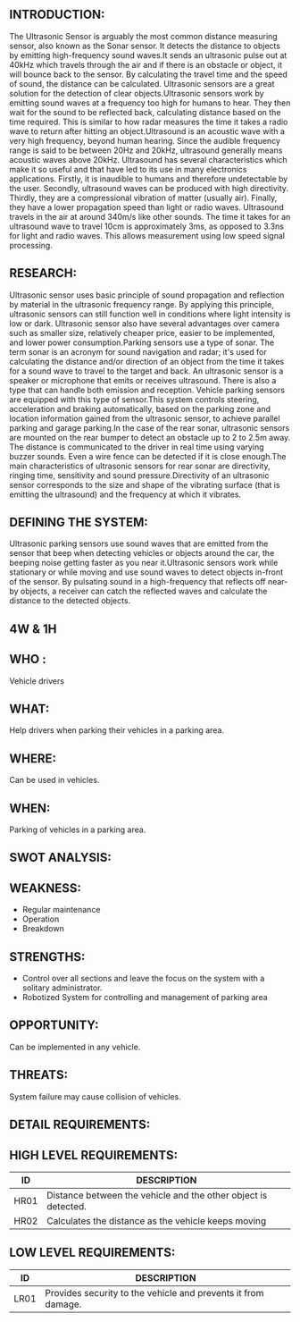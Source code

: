 INTRODUCTION:
----------------------
The Ultrasonic Sensor is arguably the most common distance measuring sensor, also known as the Sonar sensor. It detects the distance to objects by emitting high-frequency sound waves.It sends an ultrasonic pulse out at 40kHz which travels through the air and if there is an obstacle or object, it will bounce back to the sensor. By calculating the travel time and the speed of sound, the distance can be calculated. Ultrasonic sensors are a great solution for the detection of clear objects.Ultrasonic sensors work by emitting sound waves at a frequency too high for humans to hear. They then wait for the sound to be reflected back, calculating distance based on the time required. This is similar to how radar measures the time it takes a radio wave to return after hitting an object.Ultrasound is an acoustic wave with a very high frequency, beyond human hearing. Since the audible frequency range is said to be between 20Hz and 20kHz, ultrasound generally means acoustic waves above 20kHz. Ultrasound has several characteristics which make it so useful and that have led to its use in many electronics applications. Firstly, it is inaudible to humans and therefore undetectable by the user. Secondly, ultrasound waves can be produced with high directivity. Thirdly, they are a compressional vibration of matter (usually air). Finally, they have a lower propagation speed than light or radio waves.
Ultrasound travels in the air at around 340m/s like other sounds. The time it takes for an ultrasound wave to travel 10cm is approximately 3ms, as opposed to 3.3ns for light and radio waves. This allows measurement using low speed signal processing.


RESEARCH:
-----------------------
Ultrasonic sensor uses basic principle of sound propagation and reflection by material in the ultrasonic frequency range. By applying this principle, ultrasonic sensors can still function well in conditions where light intensity is low or dark. Ultrasonic sensor also have several advantages over camera such as smaller size, relatively cheaper price, easier to be implemented, and lower power consumption.Parking sensors use a type of sonar. The term sonar is an acronym for sound navigation and radar; it's used for calculating the distance and/or direction of an object from the time it takes for a sound wave to travel to the target and back. An ultrasonic sensor is a speaker or microphone that emits or receives ultrasound. There is also a type that can handle both emission and reception. Vehicle parking sensors are equipped with this type of sensor.This system controls steering, acceleration and braking automatically, based on the parking zone and location information gained from the ultrasonic sensor, to achieve parallel parking and garage parking.In the case of the rear sonar, ultrasonic sensors are mounted on the rear bumper to detect an obstacle up to 2 to 2.5m away. The distance is communicated to the driver in real time using varying buzzer sounds. Even a wire fence can be detected if it is close enough.The main characteristics of ultrasonic sensors for rear sonar are directivity, ringing time, sensitivity and sound pressure.Directivity of an ultrasonic sensor corresponds to the size and shape of the vibrating surface (that is emitting the ultrasound) and the frequency at which it vibrates.


DEFINING THE SYSTEM:
---------------------------
Ultrasonic parking sensors use sound waves that are emitted from the sensor that beep when detecting vehicles or objects around the car, the beeping noise getting faster as you near it.Ultrasonic sensors work while stationary or while moving and use sound waves to detect objects in-front of the sensor. By pulsating sound in a high-frequency that reflects off near-by objects, a receiver can catch the reflected waves and calculate the distance to the detected objects.



4W & 1H
---------------------
WHO :
--------------
Vehicle drivers

WHAT:
------------------
Help drivers when parking their vehicles in a parking area.

WHERE:
--------------------
Can be used in vehicles. 

WHEN:
-------------------
Parking of vehicles in a parking area.




SWOT ANALYSIS:
----------------------
WEAKNESS:
-------------------
*	Regular maintenance
*	Operation 
*	Breakdown

STRENGTHS:
-------------------
*	Control over all sections and leave the focus on the system with a solitary administrator.
*	Robotized System for controlling and management of parking area

OPPORTUNITY:
-------------------
Can be implemented in any vehicle.

THREATS:
--------------------------
System failure may cause collision of vehicles.



DETAIL REQUIREMENTS:
-------------------------
HIGH LEVEL REQUIREMENTS:
----------------------------
|ID   |       DESCRIPTION                                                         |
|---- |---------------------------------------------------------------------------|
|HR01 | Distance between the vehicle and the other object is detected.            |
|HR02 | Calculates the distance as the vehicle keeps moving                       |




LOW LEVEL REQUIREMENTS:
-------------------------

|ID     |                            DESCRIPTION                                                             |
|------ |----------------------------------------------------------------------------------------------------|
|LR01   |     Provides security to the vehicle and prevents it from damage.                                  | 



